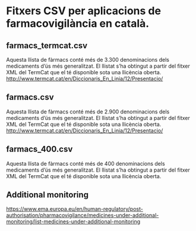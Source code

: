 # Fitxers CSV per aplicacions de farmacovigilància en català.

## farmacs_termcat.csv
Aquesta llista de fàrmacs conté més de 3.300 denominacions dels medicaments d’ús més generalitzat.
El llistat s’ha obtingut a partir del fitxer XML del TermCat que el té disponible sota una llicència oberta.
http://www.termcat.cat/en/Diccionaris_En_Linia/12/Presentacio/

## farmacs.csv
Aquesta llista de fàrmacs conté més de 2.900 denominacions dels medicaments d’ús més generalitzat.
El llistat s’ha obtingut a partir del fitxer XML del TermCat que el té disponible sota una llicència oberta.
http://www.termcat.cat/en/Diccionaris_En_Linia/12/Presentacio/

## farmacs_400.csv
Aquesta llista de fàrmacs conté més de 400 denominacions dels medicaments d’ús més generalitzat.
El llistat s’ha obtingut a partir del fitxer XML del TermCat que el té disponible sota una llicència oberta.



## Additional monitoring
https://www.ema.europa.eu/en/human-regulatory/post-authorisation/pharmacovigilance/medicines-under-additional-monitoring/list-medicines-under-additional-monitoring

